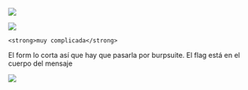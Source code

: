 ![](../Imágenes/Pasted%20image%2020241106230521.png)

![](../Imágenes/Pasted%20image%2020241106230532.png)

`<strong>muy complicada</strong>`

El form lo corta así que hay que pasarla por burpsuite. El flag está en el cuerpo del mensaje

![](../Imágenes/Pasted%20image%2020241106230726.png)
